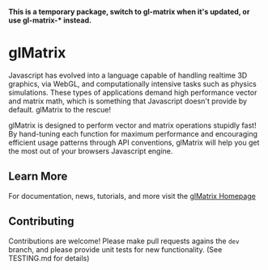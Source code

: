 
**This is a temporary package, switch to gl-matrix when it's updated, or use gl-matrix-\* instead.**

glMatrix
=======================

Javascript has evolved into a language capable of handling realtime 3D graphics,
via WebGL, and computationally intensive tasks such as physics simulations.
These types of applications demand high performance vector and matrix math,
which is something that Javascript doesn't provide by default.
glMatrix to the rescue!

glMatrix is designed to perform vector and matrix operations stupidly fast! By
hand-tuning each function for maximum performance and encouraging efficient
usage patterns through API conventions, glMatrix will help you get the most out
of your browsers Javascript engine.

Learn More
----------------------
For documentation, news, tutorials, and more visit the [glMatrix Homepage](http://glmatrix.net/)

Contributing
----------------------
Contributions are welcome! Please make pull requests agains the `dev` branch,
and please provide unit tests for new functionality. (See TESTING.md for details)

